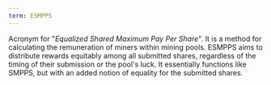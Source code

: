 ```yaml
---
term: ESMPPS
---
```


Acronym for "*Equalized Shared Maximum Pay Per Share*". It is a method for calculating the remuneration of miners within mining pools. ESMPPS aims to distribute rewards equitably among all submitted shares, regardless of the timing of their submission or the pool's luck. It essentially functions like SMPPS, but with an added notion of equality for the submitted shares.

